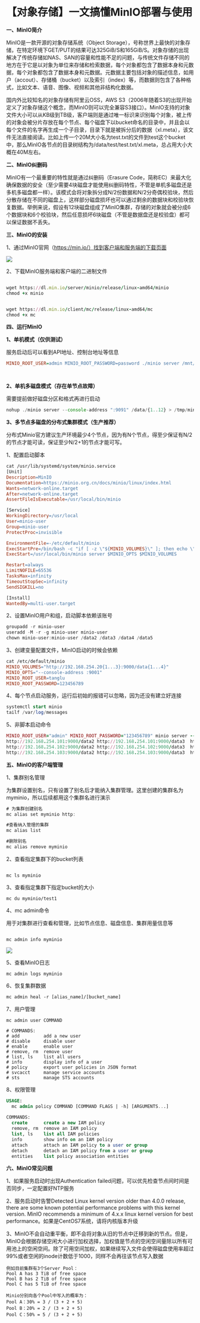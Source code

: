 # 【对象存储】一文搞懂MinIO部署与使用
**一、MinIO简介**

MinIO是一款开源的对象存储系统（Object Storage），号称世界上最快的对象存储，在特定环境下GET/PUT的结果可达325GiB/S和165GiB/S。对象存储的出现解决了传统存储如NAS、SAN的容量和性能不足的问题，与传统文件存储不同的地方在于它是以对象为单位来存储和检索数据，每个对象都包含了数据本身和元数据，每个对象都包含了数据本身和元数据。元数据主要包括对象的描述信息，如用户（accout）、存储桶（bucket）以及索引（index）等，而数据则包含了各种格式，比如文本、语音、图像、视频和其他非结构化数据。

国内外比较知名的对象存储有阿里云OSS，AWS S3（2006年随着S3的出现开始定义了对象存储这个概念，而MinIO则可以完全兼容S3接口）。MinIO支持的对象文件大小可以从KB级到TB级，客户端则是通过唯一标识来识别每个对象，被上传的对象会被分片存放在每个节点、每个磁盘下以bucket命名的目录中，并且会以每个文件的名字再生成一个子目录，目录下就是被拆分后的数据（xl.meta），该文件无法直接阅读。比如上传一个20M大小名为test.txt的文件到test这个bucket中，那么MinIO各节点的目录树结构为/data/test/test.txt/xl.meta，总占用大小大概在40M左右。

**二、MinIO纠删码**

MinIO有一个最重要的特性就是通过纠删码（Erasure Code，简称EC）来最大化确保数据的安全（至少需要4块磁盘才能使用纠删码特性，不管是单机多磁盘还是多机多磁盘都一样）。该模式会将对象拆分成N/2份数据和N/2分奇偶校验块，然后分散存储在不同的磁盘上，这样部分磁盘损坏也可以通过剩余的数据块和校验块恢复数据。举例来说，假设有12块磁盘组成了MinIO集群，存储的对象就会被分成6个数据块和6个校验块，然后任意损坏6块磁盘（不管是数据盘还是校验盘）都可以保证数据不丢失。

**三、MinIO的安装**

1、通过MinIO官网（https://min.io/）找到客户端和服务端的下载页面

![](https://mmbiz.qpic.cn/mmbiz_png/zkzLCqIqomYzzP2sVAcmrpTvMDT5Kcqb2kQgh24BlPh7HtCcOecljibDsKicJHaKWCarzFpek8aE0WLTQRFibzyUw/640?wx_fmt=png&from=appmsg)

2、下载MinIO服务端和客户端的二进制文件

```ruby

wget https://dl.min.io/server/minio/release/linux-amd64/minio
chmod +x minio


wget https://dl.min.io/client/mc/release/linux-amd64/mc
chmod +x mc
```

**四、运行MinIO**

**1、单机模式（仅供测试）**

服务启动后可以看到API地址、控制台地址等信息

```ini
MINIO_ROOT_USER=admin MINIO_ROOT_PASSWORD=password ./minio server /mnt/data --console-address ":9001"




```

**2、单机多磁盘模式（存在单节点故障）**

需要提前做好磁盘分区和格式再进行启动

```javascript
nohup ./minio server --console-address ":9091" /data/{1..12} > /tmp/min.lo 2>&1 &
```

**3、多节点多磁盘的分布式集群模式（生产推荐）**

分布式Minio官方建议生产环境最少4个节点，因为有N个节点，得至少保证有N/2的节点才能可读，保证至少N/2+1的节点才能可写。

1、配置启动脚本

```makefile
cat /usr/lib/systemd/system/minio.service 
[Unit]
Description=MinIO
Documentation=https://minio.org.cn/docs/minio/linux/index.html
Wants=network-online.target
After=network-online.target
AssertFileIsExecutable=/usr/local/bin/minio

[Service]
WorkingDirectory=/usr/local
User=minio-user
Group=minio-user
ProtectProc=invisible

EnvironmentFile=-/etc/default/minio
ExecStartPre=/bin/bash -c "if [ -z \"${MINIO_VOLUMES}\" ]; then echo \"Variable MINIO_VOLUMES not set in /etc/default/minio\"; exit 1; fi"
ExecStart=/usr/local/bin/minio server $MINIO_OPTS $MINIO_VOLUMES

Restart=always
LimitNOFILE=65536
TasksMax=infinity
TimeoutStopSec=infinity
SendSIGKILL=no

[Install]
WantedBy=multi-user.target


```

2、设置MinIO用户和组，启动脚本依赖该账号

```powershell
groupadd -r minio-user
useradd -M -r -g minio-user minio-user
chown minio-user:minio-user /data2 /data3 /data4 /data5
```

3、创建变量配置文件，MinIO启动的时候会依赖

```makefile
cat /etc/default/minio 
MINIO_VOLUMES="http://192.168.254.20{1...3}:9000/data{1...4}"
MINIO_OPTS="--console-address :9001"
MINIO_ROOT_USER=tanglu
MINIO_ROOT_PASSWORD=123456789

```

4、每个节点启动服务，运行后初始的报错可以忽略，因为还没有建立好连接

```sql
systemctl start minio
tailf /var/log/messages
```

5、非脚本启动命令

```ruby
MINIO_ROOT_USER="admin" MINIO_ROOT_PASSWORD="123456789" minio server --console-address ":9001" \
http://192.168.254.101:9000/data2 http://192.168.254.101:9000/data3  http://192.168.254.101:9000/data4 http://192.168.254.101:9000/data5  \
http://192.168.254.102:9000/data2 http://192.168.254.102:9000/data3  http://192.168.254.102:9000/data4 http://192.168.254.102:9000/data5  \
http://192.168.254.103:9000/data2 http://192.168.254.103:9000/data3  http://192.168.254.103:9000/data4 http://192.168.254.103:9000/data5
```

**五、MinIO的客户端管理**

1、集群别名管理

为集群设置别名，只有设置了别名后才能纳入集群管理。这里创建的集群名为myminio，所以后续都用这个集群名进行演示

```cs
# 为集群创建别名
mc alias set myminio http:

#查看纳入管理的集群
mc alias list

#删除别名
mc alias remove myminio
```

2、查看指定集群下的bucket列表

```nginx

mc ls myminio
```

3、查看指定集群下指定bucket的大小

```nginx
mc du myminio/test1
```

4、mc admin命令

用于对集群进行查看和管理，比如节点信息、磁盘信息、集群用量信息等

```nginx

mc admin info myminio
```

![](https://mmbiz.qpic.cn/mmbiz_png/zkzLCqIqomYzzP2sVAcmrpTvMDT5KcqbcDwGCIcspfFXGvCVUt8sliaVXNuDrsH9YEtxYicKWO3VckzHcWGYYy6A/640?wx_fmt=png&from=appmsg)

5、查看MinIO日志

```nginx
mc admin logs myminio
```

6、恢复集群数据

```apache
mc admin heal -r [alias_name]/[bucket_name]
```

7、用户管理

```shell
mc admin user COMMAND

# COMMANDS:                                                                                                       
# add         add a new user                                                                                    
# disable     disable user                                                                                      
# enable      enable user                                                                                       
# remove, rm  remove user                                                                                       
# list, ls    list all users                                                                                    
# info        display info of a user                                                                            
# policy      export user policies in JSON format                                                               
# svcacct     manage service accounts                                                                           
# sts         manage STS accounts
```

8、权限管理

```sql
USAGE:                                                                                                          
  mc admin policy COMMAND [COMMAND FLAGS | -h] [ARGUMENTS...]                                                   
                                                                                                                
COMMANDS:                                                                                                       
  create      create a new IAM policy                                                                           
  remove, rm  remove an IAM policy                                                                              
  list, ls    list all IAM policies                                                                             
  info        show info on an IAM policy                                                                        
  attach      attach an IAM policy to a user or group                                                           
  detach      detach an IAM policy from a user or group                                                         
  entities    list policy association entities
```

**六、MinIO常见问题**

1、如果服务启动时出现Authentication failed问题，可以优先检查节点间时间是否同步，一定配置好NTP服务

2、服务启动时告警Detected Linux kernel version older than 4.0.0 release, there are some known potential performance problems with this kernel version. MinIO recommends a minimum of 4.x.x linux kernel version for best performance。如果是CentOS7系统，请将内核版本升级

3、MinIO不会自动重平衡，即不会将对象从旧的节点中迁移到新的节点。但是，MinIO会根据存储空闲大小进行加权选择，加权值是节点的空闲空间量除以所有可用池上的空闲空间。除了可用空间加权，如果继续写入文件会使得磁盘使用率超过99%或者空闲的inode计数低于1000，同样不会再往该节点写入数据

```properties
例如目前集群有3个Server Pool：
Pool A has 3 TiB of free space
Pool B has 2 TiB of free space
Pool C has 5 TiB of free space

Minio分别向各个Pool中写入的概率为：
Pool A：30% = 3 / (3 + 2 + 5)
Pool B：20% = 2 / (3 + 2 + 5)
Pool C：50% = 5 / (3 + 2 + 5)
```